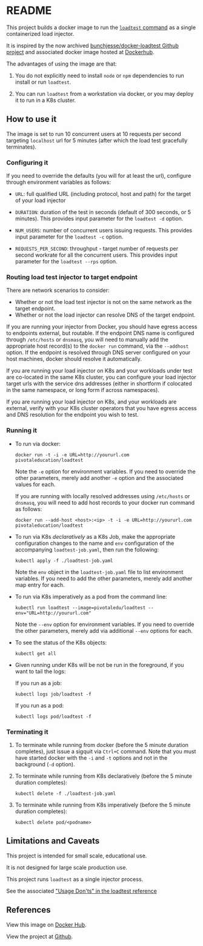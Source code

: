 # README

This project builds a docker image to run the
[`loadtest` command](https://www.npmjs.com/package/loadtest)
as a single containerized load injector.

It is inspired by the now archived
[bunchjesse/docker-loadtest Github project](https://github.com/bunchjesse/docker-loadtest)
and associated docker image hosted at
[Dockerhub](https://hub.docker.com/r/bunchjesse/loadtest).

The advantages of using the image are that:

1.  You do not explicitly need to install `node` or `npm` dependencies
    to run install or run `loadtest`.

1.  You can run `loadtest` from a workstation via docker,
    or you may deploy it to run in a K8s cluster.

## How to use it

The image is set to run 10 concurrent users at 10 requests per second
targeting `localhost` url for 5 minutes
(after which the load test gracefully terminates).

### Configuring it

If you need to override the defaults
(you will for at least the url),
configure through environment variables as follows:

-   `URL`:
    full qualified URL (including protocol, host and path) for the
    target of your load injector

-   `DURATION`:
    duration of the test in seconds
    (default of 300 seconds, or 5 minutes).
    This provides input parameter for the `loadtest -d` option.

-   `NUM_USERS`:
    number of concurrent users issuing requests.
    This provides input parameter for the `loadtest -c` option.

-   `REQUESTS_PER_SECOND`:
    throughput - target number of requests per second workrate for
    all the concurrent users.
    This provides input parameter for the `loadtest --rps` option.

### Routing load test injector to target endpoint

There are network scenarios to consider:

- Whether or not the load test injector is not on the same network as the target endpoint.
- Whether or not the load injector can resolve DNS of the target endpoint.

If you are running your injector from Docker,
you should have egress access to endpoints external,
but routable.  If the endpoint DNS name is configured through `/etc/hosts`
or `dnsmasq`, you will need to manually add the appropriate host record(s)
to the `docker run` command, via the `--addhost` option.
If the endpoint is resolved through DNS server configured on your
host machines,
docker should resolve it automatically.

If you are running your load injector on K8s and your workloads
under test are co-located in the same K8s cluster,
you can configure your load injector target urls with the service
dns addresses
(either in shortform if colocated in the same namespace,
or long form if across namespaces).

If you are running your load injector on K8s,
and your workloads are external,
verify with your K8s cluster operators that you have egress
access and DNS resolution for the endpoint you wish to test.

### Running it

-   To run via docker:

    `docker run -t -i -e URL=http://yoururl.com pivotaleducation/loadtest`

    Note the `-e` option for environment variables.
    If you need to override the other parameters,
    merely add another `-e` option and the associated values for each.

    If you are running with locally resolved addresses using `/etc/hosts`
    or `dnsmasq`,
    you will need to add host records to your docker run command as
    follows:

    `docker run --add-host <host>:<ip> -t -i -e URL=http://yoururl.com pivotaleducation/loadtest`

-   To run via K8s *declaratively* as a K8s Job,
    make the appropriate configuration changes to the name and
    `env` configuration of the accompanying `loadtest-job.yaml`,
    then run the following:

    `kubectl apply -f ./loadtest-job.yaml`

    Note the `env` object in the `loadtest-job.yaml` file to
    list environment variables.
    If you need to add the other parameters,
    merely add another map entry for each.

-   To run via K8s imperatively as a pod from the command line:

    `kubectl run loadtest --image=pivotaledu/loadtest --env="URL=http://yoururl.com"`

    Note the `--env` option for environment variables.
    If you need to override the other parameters,
    merely add via additional `--env` options for each.

-   To see the status of the K8s objects:

    `kubectl get all`

-   Given running under K8s will be not be run in the foreground,
    if you want to tail the logs:

    If you run as a job:

    `kubectl logs job/loadtest -f`

    If you run as a pod:

    `kubectl logs pod/loadtest -f`

### Terminating it

1.  To terminate while running from docker
    (before the 5 minute duration completes),
    just issue a sigquit via `Ctrl+C` command.
    Note that you must have started docker with the `-i` and `-t`
    options and not in the background (`-d` option).

1.  To terminate while running from K8s declaratively
    (before the 5 minute duration completes):

    `kubectl delete -f ./loadtest-job.yaml`

1.  To terminate while running from K8s imperatively
    (before the 5 minute duration completes):

    `kubectl delete pod/<podname>`

## Limitations and Caveats

This project is intended for small scale,
educational use.

It is not designed for large scale production use.

This project runs `loadtest` as a single injector process.

See the associated
["Usage Don'ts" in the loadtest reference](https://www.npmjs.com/package/loadtest#usage-donts)

## References

View this image on
[Docker Hub](https://hub.docker.com/r/pivotaleducation/loadtest/).

View the project at [Github](https://github.com/platform-acceleration-lab/docker-loadtest).
